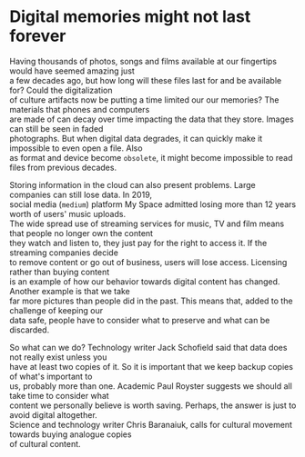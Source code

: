 # Digital memories might not last forever

Having thousands of photos, songs and films available at our fingertips would have seemed amazing just  
a few decades ago, but how long will these files last for and be available for? Could the digitalization  
of culture artifacts now be putting a time limited our our memories?  The materials that phones and computers  
are made of can decay over time impacting the data that they store. Images can still be seen in faded  
photographs. But when digital data degrades, it can quickly make it impossible to even open a file. Also  
as format and device become `obsolete`, it might become impossible to read files from previous decades.  

Storing information in the cloud can also present problems. Large companies can still lose data. In 2019,  
social media (`medium`) platform My Space admitted losing more than 12 years worth of users' music uploads.  
The wide spread use of streaming services for music, TV and film means that people no longer own the content  
they watch and listen to, they just pay for the right to access it. If the streaming companies decide  
to remove content or go out of business, users will lose access. Licensing rather than buying content  
is an example of how our behavior towards digital content has changed. Another example is that we take  
far more pictures than people did in the past. This means that, added to the challenge of keeping our  
data safe, people have to consider what to preserve and what can be discarded.  

So what can we do?  Technology writer Jack Schofield said that data does not really exist unless you  
have at least two copies of it. So it is important that we keep backup copies of what's important to  
us, probably more than one. Academic Paul Royster suggests we should all take time to consider what  
content we personally believe is  worth saving. Perhaps, the answer is just to avoid digital altogether.  
Science and technology writer Chris Baranaiuk, calls for cultural movement towards buying analogue copies  
of cultural content.  
